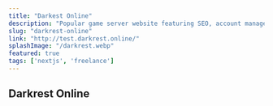 ```yaml
---
title: "Darkest Online"
description: "Popular game server website featuring SEO, account management, CMS."
slug: "darkrest-online"
link: "http://test.darkrest.online/"
splashImage: "/darkrest.webp"
featured: true
tags: ['nextjs', 'freelance']
---
```


## Darkrest Online
